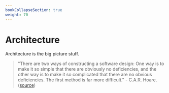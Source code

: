 ```yaml
---
bookCollapseSection: true
weight: 70
---
```


# Architecture
Architecture is the big picture stuff. 

> "There are two ways of constructing a software design: One way is to make it so simple that there are obviously no deficiencies, and the other way is to make it so complicated that there are no obvious deficiencies. The first method is far more difficult." - C.A.R. Hoare. ([source](https://dl.acm.org/doi/10.1145/358549.358561))
